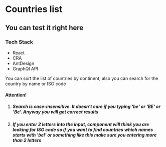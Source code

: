 <h1>Countries list</h1>

<h2>You can test it right <a url="https://mikegitfront.github.io/countries-info/" >here</a></h2>

<h3>Tech Stack</h3>
<ul>
    <li>React</li>
    <li>CRA</li>
    <li>AntDesign</li>
    <li>GraphQl API</li>
</ul>

<p>You can sort the list of countries by continent, also you can search for the country by name or ISO code</p>

<h4>Attention!</h4>
<ol>
    <li><h5>Search is case-insensitive. It doesn't care if you typing 'be' or 'BE' or 'Be'. Anyway you will get correct results </h5></li>
    <li><h5>If you enter 2 letters into the input, component will think you are looking for ISO code so if you want to find countries which names starts with 'bel' or something like this make sure you entering more than 2 letters</h5></li>
</ol>
